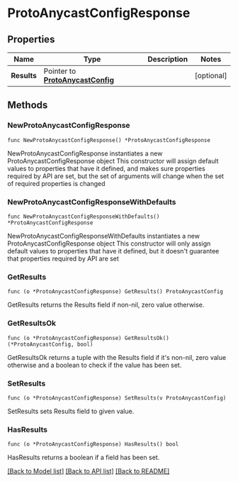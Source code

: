 # ProtoAnycastConfigResponse

## Properties

Name | Type | Description | Notes
------------ | ------------- | ------------- | -------------
**Results** | Pointer to [**ProtoAnycastConfig**](ProtoAnycastConfig.md) |  | [optional] 

## Methods

### NewProtoAnycastConfigResponse

`func NewProtoAnycastConfigResponse() *ProtoAnycastConfigResponse`

NewProtoAnycastConfigResponse instantiates a new ProtoAnycastConfigResponse object
This constructor will assign default values to properties that have it defined,
and makes sure properties required by API are set, but the set of arguments
will change when the set of required properties is changed

### NewProtoAnycastConfigResponseWithDefaults

`func NewProtoAnycastConfigResponseWithDefaults() *ProtoAnycastConfigResponse`

NewProtoAnycastConfigResponseWithDefaults instantiates a new ProtoAnycastConfigResponse object
This constructor will only assign default values to properties that have it defined,
but it doesn't guarantee that properties required by API are set

### GetResults

`func (o *ProtoAnycastConfigResponse) GetResults() ProtoAnycastConfig`

GetResults returns the Results field if non-nil, zero value otherwise.

### GetResultsOk

`func (o *ProtoAnycastConfigResponse) GetResultsOk() (*ProtoAnycastConfig, bool)`

GetResultsOk returns a tuple with the Results field if it's non-nil, zero value otherwise
and a boolean to check if the value has been set.

### SetResults

`func (o *ProtoAnycastConfigResponse) SetResults(v ProtoAnycastConfig)`

SetResults sets Results field to given value.

### HasResults

`func (o *ProtoAnycastConfigResponse) HasResults() bool`

HasResults returns a boolean if a field has been set.


[[Back to Model list]](../README.md#documentation-for-models) [[Back to API list]](../README.md#documentation-for-api-endpoints) [[Back to README]](../README.md)


